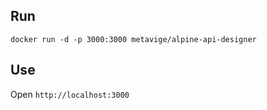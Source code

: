 
## Run

```
docker run -d -p 3000:3000 metavige/alpine-api-designer
```

## Use

Open `http://localhost:3000`


